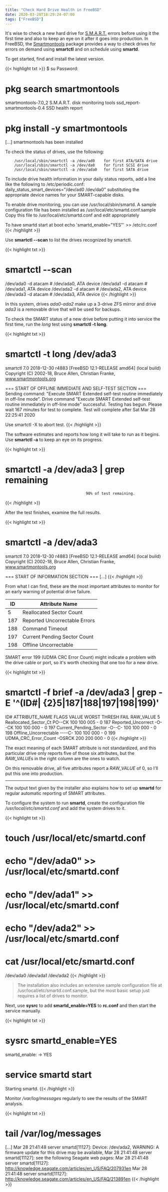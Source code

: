 ```yaml
---
title: "Check Hard Drive Health in FreeBSD"
date: 2020-03-28T18:29:24-07:00
tags: ["FreeBSD"]
---
```


It's wise to check a new hard drive for [S.M.A.R.T.](https://en.wikipedia.org/wiki/S.M.A.R.T.) errors before using it the first time and also to keep an eye on it after it goes into production.
In FreeBSD, the [Smartmontools](https://www.smartmontools.org/) package provides a way to check drives for errors on demand using **smartctl** and on schedule using **smartd**.

<!--more-->

To get started, find and install the latest version.

{{< highlight txt >}}
$ su
Password:

# pkg search smartmontools
smartmontools-7.0_2            S.M.A.R.T. disk monitoring tools
ssd_report-smartmontools-0.4   SSD health report

# pkg install -y smartmontools
[...]
smartmontools has been installed

To check the status of drives, use the following:

        /usr/local/sbin/smartctl -a /dev/ad0    for first ATA/SATA drive
        /usr/local/sbin/smartctl -a /dev/da0    for first SCSI drive
        /usr/local/sbin/smartctl -a /dev/ada0   for first SATA drive

To include drive health information in your daily status reports,
add a line like the following to /etc/periodic.conf:
        daily_status_smart_devices="/dev/ad0 /dev/da0"
substituting the appropriate device names for your SMART-capable disks.

To enable drive monitoring, you can use /usr/local/sbin/smartd.
A sample configuration file has been installed as
/usr/local/etc/smartd.conf.sample
Copy this file to /usr/local/etc/smartd.conf and edit appropriately

To have smartd start at boot
        echo 'smartd_enable="YES"' >> /etc/rc.conf
{{< /highlight >}}

Use **smartctl --scan** to list the drives recognized by smartctl.

{{< highlight txt >}}
# smartctl --scan
/dev/ada0 -d atacam # /dev/ada0, ATA device
/dev/ada1 -d atacam # /dev/ada1, ATA device
/dev/ada2 -d atacam # /dev/ada2, ATA device
/dev/ada3 -d atacam # /dev/ada3, ATA device
{{< /highlight >}}

In this system, drives *ada0*-*ada2* make up a 3-drive ZFS mirror and drive *ada3* is a removable drive that will be used for backups.

To check the SMART status of a new drive before putting it into service the first time, run the *long* test using **smartctl -t long**.

{{< highlight txt >}}
# smartctl -t long /dev/ada3
smartctl 7.0 2018-12-30 r4883 [FreeBSD 12.1-RELEASE amd64] (local build)
Copyright (C) 2002-18, Bruce Allen, Christian Franke, www.smartmontools.org

=== START OF OFFLINE IMMEDIATE AND SELF-TEST SECTION ===
Sending command: "Execute SMART Extended self-test routine immediately in off-line mode".
Drive command "Execute SMART Extended self-test routine immediately in off-line mode" successful.
Testing has begun.
Please wait 167 minutes for test to complete.
Test will complete after Sat Mar 28 22:25:41 2020

Use smartctl -X to abort test.
{{< /highlight >}}

The software estimates and reports how long it will take to run as it begins.  Use **smartctl -a** to keep an eye on its progress.

{{< highlight txt >}}
# smartctl -a /dev/ada3 | grep remaining
                                        90% of test remaining.
{{< /highlight >}}

After the test finishes, examine the full results.

{{< highlight txt >}}
# smartctl -a /dev/ada3
smartctl 7.0 2018-12-30 r4883 [FreeBSD 12.1-RELEASE amd64] (local build)
Copyright (C) 2002-18, Bruce Allen, Christian Franke, www.smartmontools.org

=== START OF INFORMATION SECTION ===
[...]
{{< /highlight >}}

From what I can find, these are the most important attributes to monitor for an early warning of potential drive failure.

|ID  |Attribute Name               |
|----|-----------------------------|
|  5 |Reallocated Sector Count     |
|187 |Reported Uncorrectable Errors|
|188 |Command Timeout              |
|197 |Current Pending Sector Count |
|198 |Offline Uncorrectable        |

SMART error 199 (UDMA CRC Error Count) might indicate a problem with the drive cable or port, so it's worth checking that one too for a new drive.

{{< highlight txt >}}
# smartctl -f brief -a /dev/ada3 | grep -E '^(ID#| {2}5|187|188|197|198|199)'
ID# ATTRIBUTE_NAME          FLAGS    VALUE WORST THRESH FAIL RAW_VALUE
  5 Reallocated_Sector_Ct   PO--CK   100   100   005    -    0
187 Reported_Uncorrect      -O--CK   100   100   000    -    0
197 Current_Pending_Sector  -O--C-   100   100   000    -    0
198 Offline_Uncorrectable   ----C-   100   100   000    -    0
199 UDMA_CRC_Error_Count    -OSRCK   200   200   000    -    0
{{< /highlight >}}

The exact meaning of each SMART attribute is not standardized, and this particular drive only reports five of those six attributes, but the *RAW_VALUE*s in the right column are the ones to watch.

On this removable drive, all five attributes report a *RAW_VALUE* of 0, so I'll put this one into production.

---

The output text given by the installer also explains how to set up **smartd** for regular automatic reporting of SMART attributes.

To configure the system to run **smartd**, create the configuration file */usr/local/etc/smartd.conf* and add the system drives to it.

{{< highlight txt >}}
# touch /usr/local/etc/smartd.conf

# echo "/dev/ada0" >> /usr/local/etc/smartd.conf
# echo "/dev/ada1" >> /usr/local/etc/smartd.conf
# echo "/dev/ada2" >> /usr/local/etc/smartd.conf

# cat /usr/local/etc/smartd.conf
/dev/ada0
/dev/ada1
/dev/ada2
{{< /highlight >}}

> The installation also includes an extensive sample configuration file at /usr/local/etc/smartd.conf.sample, but the most basic setup just requires a list of drives to monitor.

Next, use **sysrc** to add **smartd_enable=YES** to **rc.conf** and then start the service manually.

{{< highlight txt >}}
# sysrc smartd_enable=YES
smartd_enable:  -> YES

# service smartd start
Starting smartd.
{{< /highlight >}}

Monitor */var/log/messages* regularly to see the results of the SMART analysis.

{{< highlight txt >}}
# tail /var/log/messages
[...]
Mar 28 21:41:48 server smartd[11127]: Device: /dev/ada2, WARNING: A firmware update for this drive may be available,
Mar 28 21:41:48 server smartd[11127]: see the following Seagate web pages:
Mar 28 21:41:48 server smartd[11127]: http://knowledge.seagate.com/articles/en_US/FAQ/207931en
Mar 28 21:41:48 server smartd[11127]: http://knowledge.seagate.com/articles/en_US/FAQ/213891en
{{< /highlight >}}
